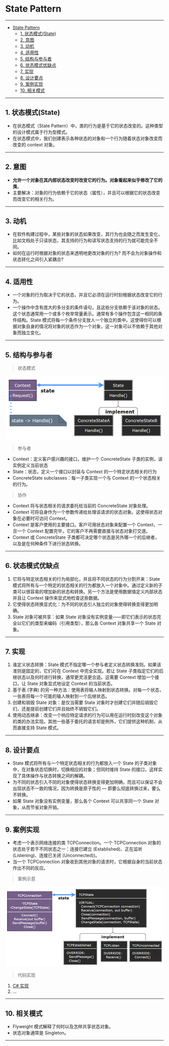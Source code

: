 # State Pattern

---

- [State Pattern](#state-pattern)
	- [1. 状态模式(State)](#1-状态模式state)
	- [2. 意图](#2-意图)
	- [3. 动机](#3-动机)
	- [4. 适用性](#4-适用性)
	- [5. 结构与参与者](#5-结构与参与者)
	- [6. 状态模式优缺点](#6-状态模式优缺点)
	- [7. 实现](#7-实现)
	- [8. 设计要点](#8-设计要点)
	- [9. 案例实现](#9-案例实现)
	- [10. 相关模式](#10-相关模式)

---
## 1. 状态模式(State)

- 在状态模式（State Pattern）中，类的行为是基于它的状态改变的。这种类型的设计模式属于行为型模式。
- 在状态模式中，我们创建表示各种状态的对象和一个行为随着状态对象改变而改变的 context 对象。

---
## 2. 意图

- **允许一个对象在其内部状态改变时改变它的行为。对象看起来似乎修改了它的类**。
- 主要解决：对象的行为依赖于它的状态（属性），并且可以根据它的状态改变而改变它的相关行为。

---
## 3. 动机

- 在软件构建过程中，某些对象的状态如果改变，其行为也会随之而发生变化，比如文档处于只读状态，其支持的行为和读写状态支持的行为就可能完全不同。
- 如何在运行时根据对象的状态来透明地更改对象的行为? 而不会为对象操作和状态转化之间引入紧耦合?

---
## 4. 适用性

- 一个对象的行为取决于它的状态，并且它必须在运行时刻根据状态改变它的行为。
- 一个操作中含有庞大的多分支的条件语句，且这些分支依赖于该对象的状态。这个状态通常用一个或多个枚举常量表示。通常有多个操作包含这一相同的条件结构。State 模式将每一个条件分支放人一个独立的类中。这使得你可以根据对象自身的情况将对象的状态作为一个对象，这一对象可以不依赖于其他对象而独立变化。

---
## 5. 结构与参与者

> 状态模式

  ![状态模式](img/状态模式设计.png)

> 参与者

- Context：定义客户感兴趣的接口，维护一个 ConcreteState 子类的实例，该实例定义当前状态
- State：状态，定义一个接口以封装与 Context 的一个特定状态相关的行为
- ConcreteState subclasses：每一子类实现一个与 Context 的一个状态相关的行为。

> 协作

- Context 将与状态相关的请求委托给当前的 ConcreteState 对象处理。
- Context 可将自身作为一个参数传递给处理该请求的状态对象。这使得状态对象在必要时可访问 Context。
- Context 是客户使用的主要接口。客户可用状态对象来配置一个 Context，一旦一个 Context 配置完毕，它的客户不再需要直接与状态对象打交道。
- Context 或 ConcreteState 子类都可决定哪个状态是另外哪一个的后继者，以及是在何种条件下进行状态转换。

---
## 6. 状态模式优缺点

1. 它将与特定状态相关的行为局部化，并且将不同状态的行为分割开来：State 模式将所有与一个特定的状态相关的行为都放入一个对象中。通过定义新的子类可以很容易的增加新的状态和转换。另一个方法是使用数据值定义内部状态并且让 Context 操作来显式地检查这些数据。
2. 它使得状态转换显式化：为不同的状态引人独立的对象使得转换变得更加明确。
3. State 对象可被共享：如果 State 对象没有实例变量——即它们表示的状态完全以它们的类型来编码（引用类型），那么各 Context 对象共享一个 State 对象。

---
## 7. 实现

1. 谁定义状态转换：State 模式不指定哪一个参与者定义状态转换准则。如果该准则是固定的，它们可在 Context 中完全实现。若让 State 子类指定它们的后继状态以及何时进行转换，通常更灵活更合适。这需要 Context 增加一个接口，让 State 对象显式地设定 Context 的当前状态。
2. 基于表 (字典) 的另一种方法：使用表将输人映射到状态转换。对每一个状态，一张表将每一个可能的输人映射到一个后继状态。
3. 创建和销毁 State 对象：是仅当需要 State 对象时才创建它们并随后销毁它们，还是提前创建它们并且始终不销毁它们。
4. 使用动态继承：改变一个响应特定请求的行为可以用在运行时刻改变这个对象的类的办法实现。其他一些基于委托的语言却是例外，它们提供这种机制，从而直接支持 State 模式。

---
## 8. 设计要点

- State 模式将所有与一个特定状态相关的行为都放入一个 State 的子类对象中，在对象状态切换时，切换相应的对象；但同时维持 State 的接口，这样实现了具体操作与状态转换之间的解耦。
- 为不同的状态引入不同的对象使得状态转换变得更加明确，而且可以保证不会出现状态不一致的情况，因为转换是原子性的 — 即要么彻底转换过来，要么不转换。
- 如果 State 对象没有实例变量，那么各个 Context 可以共享同一个 State 对象，从而节省对象开销。

---
## 9. 案例实现

- 考虑一个表示网络连接的类 TCPConnection。一个 TCPConnection 对象的状态处于若干不同状态之一：连接巳建立 (Established)、正在监听 (Listening)、连接已关闭 (Unconnected))。
- 当一个 TCPConnection 对象收到其他对象的请求时，它根据自身的当前状态作出不同的反应。

> 案例示意

  ![案例](img/状态模式案例.png)

> 代码实现

1. [C# 实现](/【设计模式】程序参考/DesignPatterns%20For%20CSharp/Behavioral%20Patterns/State/State.cs)
2. ...

---
## 10. 相关模式

- Flyweight 模式解释了何时以及怎样共享状态对象。
- 状态对象通常是 Singleton。

---